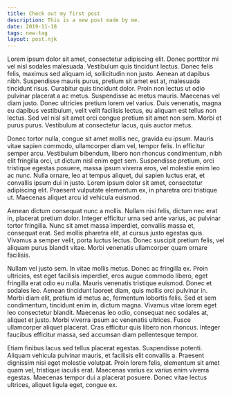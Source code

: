 ```yaml
---
title: Check out my first post
description: This is a new post made by me.
date: 2019-11-18
tags: new-tag
layout: post.njk
---
```

Lorem ipsum dolor sit amet, consectetur adipiscing elit. Donec porttitor mi vel nisl sodales malesuada. Vestibulum quis tincidunt lectus. Donec felis felis, maximus sed aliquam id, sollicitudin non justo. Aenean at dapibus nibh. Suspendisse mauris purus, pretium sit amet est at, malesuada tincidunt risus. Curabitur quis tincidunt dolor. Proin non lectus ut odio pulvinar placerat a ac metus. Suspendisse ac metus mauris. Maecenas vel diam justo. Donec ultricies pretium lorem vel varius. Duis venenatis, magna eu dapibus vestibulum, velit velit facilisis lectus, eu aliquam est tellus non lectus. Sed vel nisl sit amet orci congue pretium sit amet non sem. Morbi et purus purus. Vestibulum at consectetur lacus, quis auctor metus.

Donec tortor nulla, congue sit amet mollis nec, gravida eu ipsum. Mauris vitae sapien commodo, ullamcorper diam vel, tempor felis. In efficitur semper arcu. Vestibulum bibendum, libero non rhoncus condimentum, nibh elit fringilla orci, ut dictum nisl enim eget sem. Suspendisse pretium, orci tristique egestas posuere, massa ipsum viverra eros, vel molestie enim leo ac nunc. Nulla ornare, leo at tempus aliquet, dui sapien luctus erat, et convallis ipsum dui in justo. Lorem ipsum dolor sit amet, consectetur adipiscing elit. Praesent vulputate elementum ex, in pharetra orci tristique ut. Maecenas aliquet arcu id vehicula euismod.

Aenean dictum consequat nunc a mollis. Nullam nisi felis, dictum nec erat in, placerat pretium dolor. Integer efficitur urna sed ante varius, ac pulvinar tortor fringilla. Nunc sit amet massa imperdiet, convallis massa et, consequat erat. Sed mollis pharetra elit, at cursus justo egestas quis. Vivamus a semper velit, porta luctus lectus. Donec suscipit pretium felis, vel aliquam purus blandit vitae. Morbi venenatis ullamcorper quam ornare facilisis.

Nullam vel justo sem. In vitae mollis metus. Donec ac fringilla ex. Proin ultricies, est eget facilisis imperdiet, eros augue commodo libero, eget fringilla erat odio eu nulla. Mauris venenatis tristique euismod. Donec et sodales leo. Aenean tincidunt laoreet diam, quis mollis orci pulvinar in. Morbi diam elit, pretium id metus ac, fermentum lobortis felis. Sed et sem condimentum, tincidunt enim in, dictum magna. Vivamus vitae lorem eget leo consectetur blandit. Maecenas leo odio, consequat nec sodales at, aliquet et justo. Morbi viverra ipsum ac venenatis ultrices. Fusce ullamcorper aliquet placerat. Cras efficitur quis libero non rhoncus. Integer faucibus efficitur massa, sed accumsan diam pellentesque tempor.

Etiam finibus lacus sed tellus placerat egestas. Suspendisse potenti. Aliquam vehicula pulvinar mauris, et facilisis elit convallis a. Praesent dignissim nisi eget molestie volutpat. Proin lorem felis, elementum sit amet quam vel, tristique iaculis erat. Maecenas varius ex varius enim viverra egestas. Maecenas tempor dui a placerat posuere. Donec vitae lectus ultrices, aliquet ligula eget, congue ex. 